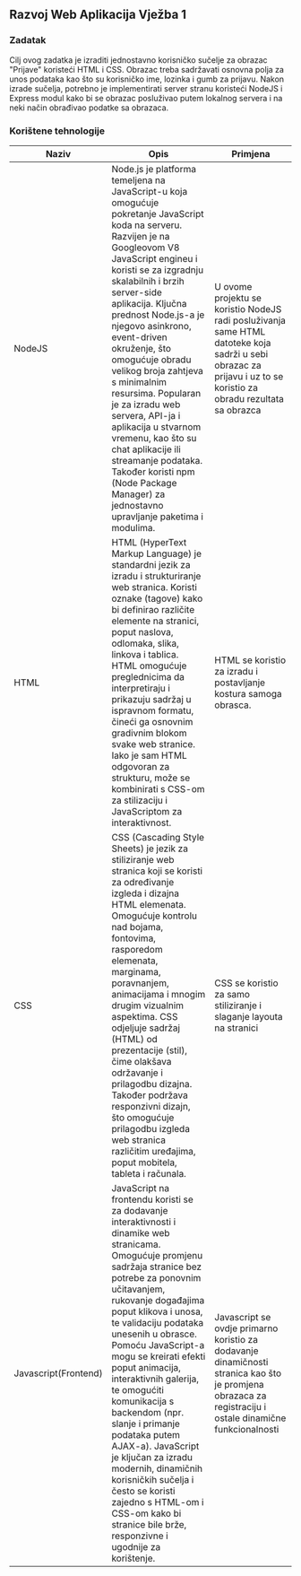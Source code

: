 ## Razvoj Web Aplikacija Vježba 1

### Zadatak
Cilj ovog zadatka je izraditi jednostavno korisničko sučelje za obrazac "Prijave" koristeći HTML i CSS. Obrazac treba sadržavati osnovna polja za unos podataka kao što su korisničko ime, lozinka i gumb za prijavu. Nakon izrade sučelja, potrebno je implementirati server stranu koristeći NodeJS i Express modul kako bi se obrazac posluživao putem lokalnog servera i na neki način obrađivao podatke sa obrazaca.

### Korištene tehnologije
|Naziv|Opis|Primjena|
|-----|----|--------|
|NodeJS|Node.js je platforma temeljena na JavaScript-u koja omogućuje pokretanje JavaScript koda na serveru. Razvijen je na Googleovom V8 JavaScript engineu i koristi se za izgradnju skalabilnih i brzih server-side aplikacija. Ključna prednost Node.js-a je njegovo asinkrono, event-driven okruženje, što omogućuje obradu velikog broja zahtjeva s minimalnim resursima. Popularan je za izradu web servera, API-ja i aplikacija u stvarnom vremenu, kao što su chat aplikacije ili streamanje podataka. Također koristi npm (Node Package Manager) za jednostavno upravljanje paketima i modulima.|U ovome projektu se koristio NodeJS radi posluživanja same HTML datoteke koja sadrži u sebi obrazac za prijavu i uz to se koristio za obradu rezultata sa obrazca|
|HTML|HTML (HyperText Markup Language) je standardni jezik za izradu i strukturiranje web stranica. Koristi oznake (tagove) kako bi definirao različite elemente na stranici, poput naslova, odlomaka, slika, linkova i tablica. HTML omogućuje preglednicima da interpretiraju i prikazuju sadržaj u ispravnom formatu, čineći ga osnovnim gradivnim blokom svake web stranice. Iako je sam HTML odgovoran za strukturu, može se kombinirati s CSS-om za stilizaciju i JavaScriptom za interaktivnost.|HTML se koristio za izradu i postavljanje kostura samoga obrasca.|
|CSS|CSS (Cascading Style Sheets) je jezik za stiliziranje web stranica koji se koristi za određivanje izgleda i dizajna HTML elemenata. Omogućuje kontrolu nad bojama, fontovima, rasporedom elemenata, marginama, poravnanjem, animacijama i mnogim drugim vizualnim aspektima. CSS odjeljuje sadržaj (HTML) od prezentacije (stil), čime olakšava održavanje i prilagodbu dizajna. Također podržava responzivni dizajn, što omogućuje prilagodbu izgleda web stranica različitim uređajima, poput mobitela, tableta i računala.|CSS se koristio za samo stiliziranje i slaganje layouta na stranici|
|Javascript(Frontend)|JavaScript na frontendu koristi se za dodavanje interaktivnosti i dinamike web stranicama. Omogućuje promjenu sadržaja stranice bez potrebe za ponovnim učitavanjem, rukovanje događajima poput klikova i unosa, te validaciju podataka unesenih u obrasce. Pomoću JavaScript-a mogu se kreirati efekti poput animacija, interaktivnih galerija, te omogućiti komunikacija s backendom (npr. slanje i primanje podataka putem AJAX-a). JavaScript je ključan za izradu modernih, dinamičnih korisničkih sučelja i često se koristi zajedno s HTML-om i CSS-om kako bi stranice bile brže, responzivne i ugodnije za korištenje.|Javascript se ovdje primarno koristio za dodavanje dinamičnosti stranica kao što je promjena obrazaca za registraciju i ostale dinamične funkcionalnosti
